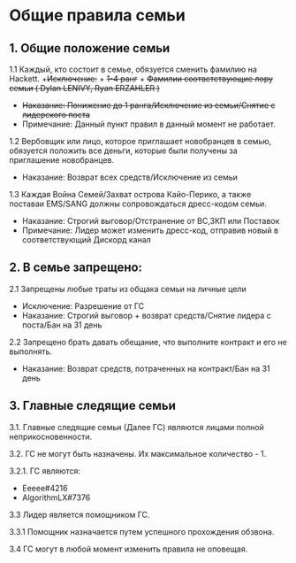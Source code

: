 # Общие правила семьи

## 1. Общие положение семьи
1.1 Каждый, кто состоит в семье, обязуется сменить фамилию на Hackett. 
   +~~Исключение:~~ 
     + ~~1-4 ранг~~ 
     + ~~Фамилии соответствующие лору семьи ( Dylan LENIVY, Ryan ERZAHLER )~~ 
   + ~~Наказание: Понижение до 1 ранга/Исключение из семьи/Снятие с лидерского поста~~ 
   + Примечание: Данный пункт правил в данный момент не работает.

1.2 Вербовщик или лицо, которое приглашает новобранцев в семью, обязуется положить все деньги, которые были получены за приглашение новобранцев.
   + Наказание: Возврат всех средств/Исключение из семьи

1.3 Каждая Война Семей/Захват острова Кайо-Перико, а также поставаи EMS/SANG должны сопровождаться дресс-кодом семьи.
   + Наказание: Строгий выговор/Отстранение от ВС,ЗКП или Поставок
   + Примечание: Лидер может изменить дресс-код, отправив новый в соответствующий Дискорд канал

## 2. В семье запрещено: 
2.1 Запрещены любые траты из общака семьи на личные цели
   + Исключение: Разрешение от ГС
   + Наказание: Строгий выговор +  возврат средств/Снятие лидера с поста/Бан на 31 день

2.2 Запрещено брать давать обещание, что выполните контракт и его не выполнять.
   + Наказание: Возврат средств, потраченных на контракт/Бан на 31 день

## 3. Главные следящие семьи 
3.1. Главные следящие семьи (Далее ГС) являются лицами полной неприкосновенности.

3.2. ГС не могут быть назначены. Их максимальное количество - 1.

3.2.1. ГС являются: 
   + Eeeee#4216 
   + AlgorithmLX#7376

3.3 Лидер является помощником ГС.

3.3.1 Помощник назначается путем успешного прохождения обзвона.

3.4 ГС могут в любой момент изменить правила не оповещая.
